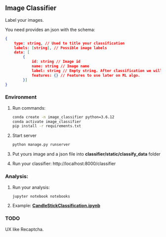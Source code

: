 ## Image Classifier

Label your images.

You need provides an json with the schema:

```json
{
    type: string, // Used to title your classification
    labels: [string], // Possible image labels
    data: [
        {
            id: string // Image id
            name: string // Image name
            label: string // Empty string. After classification we will fill this field
            features: {} // Features to use later on ML algo.
        }]
}
```

### Environment

1. Run commands:

   ```sh
   conda create -n image_classifier python=3.6.12
   conda activate image_classifier
   pip install -r requirements.txt
   ```

1. Start server

   ```sh
   python manage.py runserver
   ```
1. Put yours image and a json file into **classifier/static/classify_data** folder

1. Run your classifier: http://localhost:8000/classifier


### Analysis:

1. Run your analysis:
   ```sh
   jupyter notebook notebooks
   ```
2. Example:
   **[CandleStickClassification.ipynb](https://github.com/tentativafc/image-classifier/blob/main/notebooks/CandleStickClassification.ipynb)**

### TODO

UX like Recaptcha.